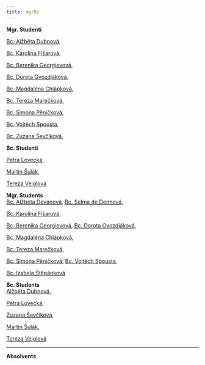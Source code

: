 ```yaml
---
title: mgrBc
---
```

<div class="cz">

**Mgr. Studenti**

[Bc. Alžběta Dubnová](https://is.muni.cz/auth/osoba/473714),

[Bc. Karolína Fišarová](https://is.muni.cz/auth/osoba/460702),

[Bc. Berenika Ge](https://is.muni.cz/auth/osoba/451285)[orgievová](https://is.muni.cz/auth/osoba/451285),

[Bc. Dorota Gvozdjáková](https://is.muni.cz/auth/osoba/423796),

[Bc. Magdaléna Chlápková](https://is.muni.cz/auth/osoba/460639),

[Bc. Tereza Marečková](https://is.muni.cz/auth/osoba/436430),

[Bc. Simona Pěničková](https://is.muni.cz/auth/osoba/451194),

[Bc. Vojtěch Spousta](https://is.muni.cz/auth/osoba/447587),

[Bc. Zuzana Ševčíková](https://is.muni.cz/auth/osoba/461008),

**Bc. Studenti**

[Petra Lovecká](https://is.muni.cz/auth/osoba/461040),

[Martin Šulák](https://is.muni.cz/auth/osoba/463501),

[Tereza Veiglová](https://is.muni.cz/auth/osoba/474255)

</div>
<div class="en">

**Mgr. Students**\
[Bc. Alžbeta Devánová](https://is.muni.cz/auth/osoba/437390),
[Bc. Selma de Donnová](https://is.muni.cz/auth/osoba/451725),

[Bc. Karolína Fišarová](https://is.muni.cz/auth/osoba/460702),

[Bc. Berenika Ge](https://is.muni.cz/auth/osoba/451285)[orgievová](https://is.muni.cz/auth/osoba/451285),
[Bc. Dorota Gvozdjáková](https://is.muni.cz/auth/osoba/423796),

[Bc. Magdaléna Chlápková](https://is.muni.cz/auth/osoba/460639),

[Bc. Tereza Marečková](https://is.muni.cz/auth/osoba/436430),

[Bc. Simona Pěničková](https://is.muni.cz/auth/osoba/451194),
[Bc. Vojtěch Spousta](https://is.muni.cz/auth/osoba/447587),

[Bc. Izabela Štěpánková](https://is.muni.cz/auth/osoba/437315)

**Bc. Students**\
[Alžběta Dubnová](https://is.muni.cz/auth/osoba/473714),

[Petra Lovecká](https://is.muni.cz/auth/osoba/461040),

[Zuzana Ševčíková](https://is.muni.cz/auth/osoba/461008),

[Martin Šulák](https://is.muni.cz/auth/osoba/463501),

[Tereza Veiglová](https://is.muni.cz/auth/osoba/474255)

- - -

**Absolvents**

</div>
